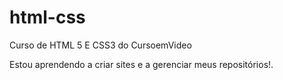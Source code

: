 # html-css
 Curso de HTML 5 E CSS3 do CursoemVideo

Estou aprendendo a criar sites e a gerenciar meus repositórios!.
